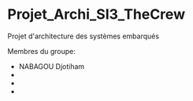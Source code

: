 # Projet_Archi_SI3_TheCrew
Projet d'architecture des systèmes embarqués

Membres du groupe:

- NABAGOU Djotiham
- 
- 
- 
